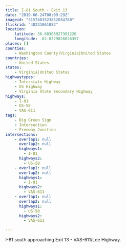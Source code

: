 ```yaml
---
title: I-81 South - Exit 13
date: "2019-06-24T08:09:29Z"
imageid: "5157403523852034780"
flickrid: "48231061082"
location:
    latitude: 36.68305927301226
    longitude: -82.0329826026357
places: []
counties:
    - Washington County|Virginia|United States
countries:
    - United States
states:
    - Virginia|United States
highwaytypes:
    - Interstate Highway
    - US Highway
    - Virginia State Secondary Highway
highways:
    - I-81
    - US-58
    - VAS-611
tags:
    - Big Green Sign
    - Intersection
    - Freeway Junction
intersections:
    - overlap1: null
      overlap2: null
      highways1:
        - I-81
      highways2:
        - US-58
    - overlap1: null
      overlap2: null
      highways1:
        - I-81
      highways2:
        - VAS-611
    - overlap1: null
      overlap2: null
      highways1:
        - US-58
      highways2:
        - VAS-611

---
```

I-81 south approaching Exit 13 - VAS-611/Lee Highway.